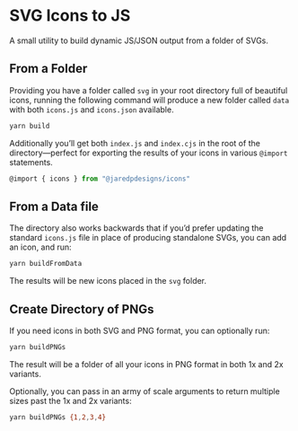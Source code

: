 # SVG Icons to JS

A small utility to build dynamic JS/JSON output from a folder of SVGs.

## From a Folder

Providing you have a folder called `svg` in your root directory full of beautiful icons, running the following command will produce a new folder called `data` with both `icons.js` and `icons.json` available.

```bash
yarn build
```

Additionally you’ll get both `index.js` and `index.cjs` in the root of the directory—perfect for exporting the results of your icons in various `@import` statements.

```js
@import { icons } from "@jaredpdesigns/icons"
```

## From a Data file

The directory also works backwards that if you’d prefer updating the standard `icons.js` file in place of producing standalone SVGs, you can add an icon, and run:

```bash
yarn buildFromData
```

The results will be new icons placed in the `svg` folder.

## Create Directory of PNGs

If you need icons in both SVG and PNG format, you can optionally run:

```bash
yarn buildPNGs
```

The result will be a folder of all your icons in PNG format in both 1x and 2x variants. 

Optionally, you can pass in an army of scale arguments to return multiple sizes past the 1x and 2x variants:

```bash
yarn buildPNGs {1,2,3,4}
```